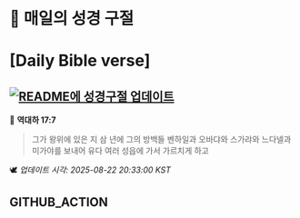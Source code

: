 # 🙏 매일의 성경 구절
# [Daily Bible verse]
## [![README에 성경구절 업데이트](https://github.com/DONGSUKA/first_test/actions/workflows/update-readme-bible.yml/badge.svg)](https://github.com/DONGSUKA/first_test/actions/workflows/update-readme-bible.yml)
<!-- START_BIBLE_VERSE -->
📖 **역대하 17:7**
> 그가 왕위에 있은 지 삼 년에 그의 방백들 벤하일과 오바댜와 스가랴와 느다넬과 미가야를 보내어 유다 여러 성읍에 가서 가르치게 하고

🕊️ _업데이트 시각: 2025-08-22 20:33:00 KST_
  <!-- END_BIBLE_VERSE -->
## GITHUB_ACTION

